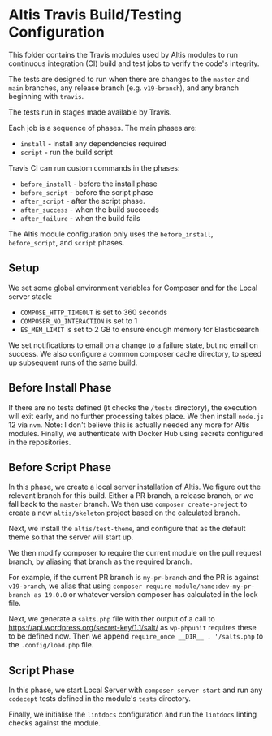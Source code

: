 # Altis Travis Build/Testing Configuration

This folder contains the Travis modules used by Altis modules to run continuous integration (CI) build and test jobs to verify the
code's integrity.

The tests are designed to run when there are changes to the `master` and `main` branches, any release branch (e.g. `v19-branch`),
and any branch beginning with `travis`.

The tests run in stages made available by Travis.

Each job is a sequence of phases. The main phases are:

- `install` - install any dependencies required
- `script` - run the build script

Travis CI can run custom commands in the phases:

- `before_install` - before the install phase
- `before_script` - before the script phase
- `after_script` - after the script phase.
- `after_success` - when the build succeeds
- `after_failure` - when the build fails

The Altis module configuration only uses the `before_install`, `before_script`, and `script` phases.

## Setup

We set some global environment variables for Composer and for the Local server stack:

- `COMPOSE_HTTP_TIMEOUT` is set to 360 seconds
- `COMPOSER_NO_INTERACTION` is set to 1
- `ES_MEM_LIMIT` is set to 2 GB to ensure enough memory for Elasticsearch

We set notifications to email on a change to a failure state, but no email on success. We also configure a common composer cache
directory, to speed up subsequent runs of the same build.

## Before Install Phase

If there are no tests defined (it checks the `/tests` directory), the execution will exit early, and no further processing takes
place. We then install `node.js` 12 via `nvm`. Note: I don't believe this is actually needed any more for Altis modules. Finally, we
authenticate with Docker Hub using secrets configured in the repositories.

## Before Script Phase

In this phase, we create a local server installation of Altis. We figure out the relevant branch for this build. Either a PR branch,
a release branch, or we fall back to the `master` branch. We then use `composer create-project` to create a new `altis/skeleton`
project based on the calculated branch.

Next, we install the `altis/test-theme`, and configure that as the default theme so that the server will start up.

We then modify composer to require the current module on the pull request branch, by aliasing that branch as the required branch.

For example, if the current PR branch is `my-pr-branch` and the PR is against `v19-branch`, we alias that using
`composer require module/name:dev-my-pr-branch as 19.0.0` or whatever version composer has calculated in the lock file.

Next, we generate a `salts.php` file with ther output of a call to <https://api.wordpress.org/secret-key/1.1/salt/> as `wp-phpunit`
requires these to be defined now. Then we append `require_once __DIR__ . '/salts.php` to the `.config/load.php` file.

## Script Phase

In this phase, we start Local Server with `composer server start` and run any `codecept` tests defined in the module's `tests`
directory.

Finally, we initialise the `lintdocs` configuration and run the `lintdocs` linting checks against the module.
